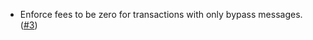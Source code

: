 - Enforce fees to be zero for transactions with only bypass messages. ([#3](https://github.com/noble-assets/globalfee/pull/3))
